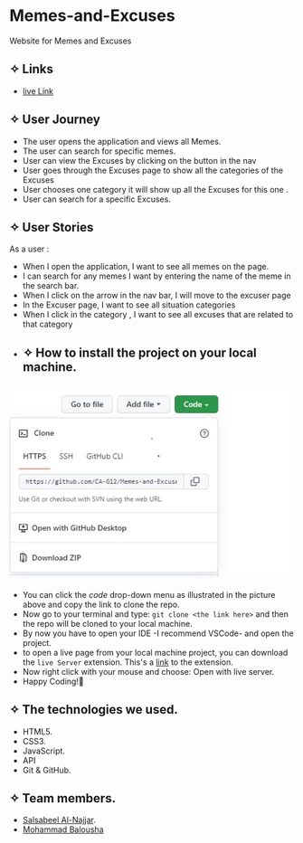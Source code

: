 # Memes-and-Excuses
 Website for Memes and Excuses 

## ✧ Links
- [ live Link ](https://ca-g12.github.io/Memes-and-Excuses/)

## ✧ User Journey
- The user opens the application and views all Memes.
- The user can search for specific memes.
- User can view the Excuses by clicking on the button in the nav
- User goes through the Excuses page to show all the categories of the Excuses 
- User chooses one category it will show up all the Excuses for this one .
- User can search for a specific Excuses.

## ✧ User Stories
As a user : 
- When I open the application, I want to see all memes on the page.
- I can search for any memes I want by entering the name of the meme in the search bar. 
- When I click on the arrow in the nav bar, I will move to the excuser page
-  In the Excuser page, I want to see all situation categories 
- When I click in the category , I want to see all excuses that are related to that category
- ## ✧ How to install the project on your local machine.

## ![Memes-and-Excuses](./images/clone.jpg)

- You can click the _code_ drop-down menu as illustrated in the picture above and copy the link to clone the repo.
- Now go to your terminal and type: `git clone <the link here>` and then the repo will be cloned to your local machine.
- By now you have to open your IDE -I recommend VSCode- and open the project.
- to open a live page from your local machine project, you can download the `live Server` extension. This's a [link](https://marketplace.visualstudio.com/items?itemName=ritwickdey.LiveServer) to the extension.
- Now right click with your mouse and choose: Open with live server.
- Happy Coding!🤞

## ✧ The technologies we used.

- HTML5.
- CSS3.
- JavaScript.
- API
- Git & GitHub.
## ✧ Team members.

- [Salsabeel Al-Najjar](https://github.com/salsabeelomar).
- [Mohammad Balousha](https://github.com/MohammedOmar123)

